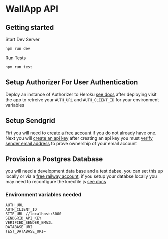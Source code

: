 # WallApp API

## Getting started

Start Dev Server

`npm run dev`

Run Tests

`npm run test`

## Setup Authorizer For User Authentication

Deploy an instance of Authorizer to Heroku [see docs](https://docs.authorizer.dev/deployment/heroku#create-instance) after deploying visit the app to retreive your `AUTH_URL` and `AUTH_CLIENT_ID` for your environment variables

## Setup Sendgrid

Firt you will need to [create a free account](https://signup.sendgrid.com/)
if you do not already have one. Next you will [create an api key](https://app.sendgrid.com/guide/integrate/langs/nodejs)
after creating an api key you must [verify sender email address](https://app.sendgrid.com/settings/sender_auth) to prove ownership of your email account

## Provision a Postgres Database

you will need a development data base and a test dabse, you can set this up locally or via a [free railway account](https://railway.app/), if you setup your databse locally you may need to reconfigure the knexfile.js [see docs](https://knexjs.org/guide/migrations.html#basic-configuration)

### Environment variables needed

```
AUTH_URL
AUTH_CLIENT_ID
SITE_URL //localhost:3000
SENDGRID_API_KEY
VERIFIED_SENDER_EMAIL
DATABASE_URI
TEST_DATABASE_URI=
```
